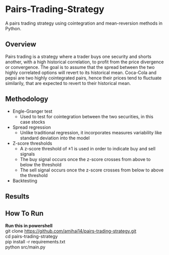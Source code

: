# Pairs-Trading-Strategy

A pairs trading strategy using cointegration and mean-reversion methods in Python.

## Overview
Pairs trading is a strategy where a trader buys one security and shorts another, with a high historical correlation, to profit from the price divergence or convergence. The goal is to assume that the spread between the two highly correlated options will revert to its historical mean. Coca-Cola and pepsi are two highly cointegrated pairs, hence their prices tend to fluctuate similarily, that are expected to revert to their historical mean.

## Methodology
- Engle-Granger test
  - Used to test for cointegration between the two securities, in this case stocks
- Spread regression
  - Unlike traditional regression, it incorporates measures variability like standard deviation into the model
- Z-score thresholds
  - A z-score threshold of ±1 is used in order to indicate buy and sell signals
  - The buy signal occurs once the z-score crosses from above to below the threshold
  - The sell signal occurs once the z-score crosses from below to above the threshold
- Backtesting

## Results

## How To Run
**Run this in powershell** <br/>
git clone https://github.com/amihaj14/pairs-trading-strategy.git <br/>
cd pairs-trading-strategy <br/>
pip install -r requirements.txt <br/>
python src/main.py <br/>
